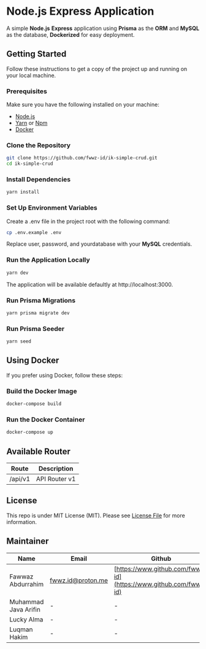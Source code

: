 # Node.js Express Application

A simple **Node.js** **Express** application using **Prisma** as the **ORM** and **MySQL** as the database, **Dockerized** for easy deployment.

## Getting Started

Follow these instructions to get a copy of the project up and running on your local machine.

### Prerequisites

Make sure you have the following installed on your machine:

- [Node.js](https://nodejs.org/)
- [Yarn](https://yarnpkg.com/) or [Npm](http://npmjs.org)
- [Docker](https://www.docker.com/)

### Clone the Repository

```bash
git clone https://github.com/fwwz-id/ik-simple-crud.git
cd ik-simple-crud
```

### Install Dependencies

```bash
yarn install
```

### Set Up Environment Variables

Create a .env file in the project root with the following command:

```bash
cp .env.example .env
```

Replace user, password, and yourdatabase with your **MySQL** credentials.

### Run the Application Locally

```bash
yarn dev
```

The application will be available defaultly at http://localhost:3000.

### Run Prisma Migrations

```bash
yarn prisma migrate dev
```

### Run Prisma Seeder

```bash
yarn seed
```

## Using Docker

If you prefer using Docker, follow these steps:

### Build the Docker Image

```bash
docker-compose build
```

### Run the Docker Container

```bash
docker-compose up
```

## Available Router

| Route   | Description   |
| ------- | ------------- |
| /api/v1 | API Router v1 |

## License

This repo is under MIT License (MIT). Please see [License File](LICENSE) for more information.

## Maintainer

| Name                 | Email             | Github                                                        |
| -------------------- | ----------------- | ------------------------------------------------------------- |
| Fawwaz Abdurrahim    | fwwz.id@proton.me | [https://www.github.com/fwwz-id](https://www.github.com/fwwz-id) |
| Muhammad Java Arifin | -                 | -                                                             |
| Lucky Alma           | -                 | -                                                             |
| Luqman Hakim         | -                 | -                                                             |
